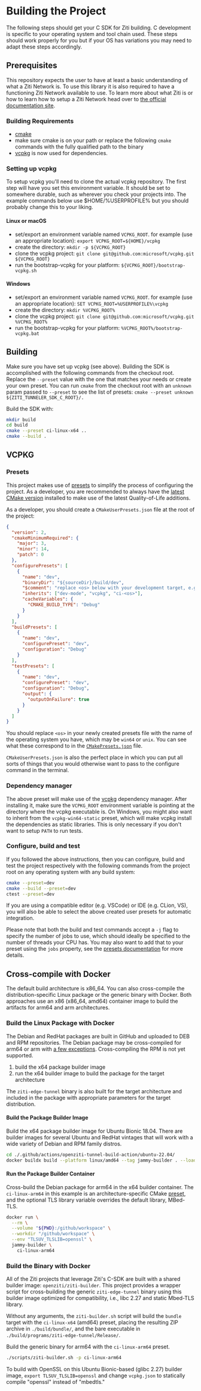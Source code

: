 # Building the Project

The following steps should get your C SDK for Ziti building. C development is specific to your operating system and 
tool chain used. These steps should work properly for you but if your OS has variations you may need to adapt these steps accordingly.

## Prerequisites

This repository expects the user to have at least a basic understanding of what a Ziti Network
is. To use this library it is also required to have a functioning Ziti Network available to use.
To learn more about what Ziti is or how to learn how to setup a Ziti Network head over to [the official documentation
site](https://openziti.io/).

### Building Requirements

* [cmake](https://cmake.org/install/)
* make sure cmake is on your path or replace the following `cmake` commands with the fully qualified path to the binary
* [vcpkg](https://github.com/microsoft/vcpkg) is now used for dependencies.

### Setting up vcpkg

To setup vcpkg you'll need to clone the actual vcpkg repository. The first step will have you set this environment variable.
It should be set to somewhere durable, such as wherever you check your projects into. The example commands below use $HOME/%USERPROFILE%
but you should probably change this to your liking.

#### Linux or macOS

* set/export an environment variable named `VCPKG_ROOT`. for example (use an appropriate location): `export VCPKG_ROOT=${HOME}/vcpkg`
* create the directory: `mkdir -p ${VCPKG_ROOT}`
* clone the vcpkg project: `git clone git@github.com:microsoft/vcpkg.git ${VCPKG_ROOT}`
* run the bootstrap-vcpkg for your platform: `${VCPKG_ROOT}/bootstrap-vcpkg.sh`

#### Windows

* set/export an environment variable named `VCPKG_ROOT`. for example (use an appropriate location): `SET VCPKG_ROOT=%USERPROFILE%\vcpkg`
* create the directory: `mkdir %VCPKG_ROOT%`
* clone the vcpkg project: `git clone git@github.com:microsoft/vcpkg.git %VCPKG_ROOT%`
* run the bootstrap-vcpkg for your platform: `%VCPKG_ROOT%/bootstrap-vcpkg.bat`

## Building

Make sure you have set up vcpkg (see above). Building the SDK is accomplished with the following commands from the
checkout root. Replace the `--preset` value with the one that matches your needs or create your own preset. You
can run `cmake` from the checkout root with an `unknown` param passed to `--preset` to see the list of presets:
`cmake --preset unknown ${ZITI_TUNNELER_SDK_C_ROOT}/.`

Build the SDK with:

```bash
mkdir build
cd build
cmake --preset ci-linux-x64 ..
cmake --build .
```

## VCPKG

### Presets

This project makes use of [presets][1] to simplify the process of configuring
the project. As a developer, you are recommended to always have the [latest
CMake version][2] installed to make use of the latest Quality-of-Life
additions.

As a developer, you should create a `CMakeUserPresets.json` file at the root of
the project:

```json
{
  "version": 2,
  "cmakeMinimumRequired": {
    "major": 3,
    "minor": 14,
    "patch": 0
  },
  "configurePresets": [
    {
      "name": "dev",
      "binaryDir": "${sourceDir}/build/dev",
      "$comment": "replace <os> below with your development target, e.g. linux-x64 or windows-arm64",
      "inherits": ["dev-mode", "vcpkg", "ci-<os>"],
      "cacheVariables": {
        "CMAKE_BUILD_TYPE": "Debug"
      }
    }
  ],
  "buildPresets": [
    {
      "name": "dev",
      "configurePreset": "dev",
      "configuration": "Debug"
    }
  ],
  "testPresets": [
    {
      "name": "dev",
      "configurePreset": "dev",
      "configuration": "Debug",
      "output": {
        "outputOnFailure": true
      }
    }
  ]
}
```

You should replace `<os>` in your newly created presets file with the name of
the operating system you have, which may be `win64` or `unix`. You can see what
these correspond to in the [`CMakePresets.json`](CMakePresets.json) file.

`CMakeUserPresets.json` is also the perfect place in which you can put all
sorts of things that you would otherwise want to pass to the configure command
in the terminal.

### Dependency manager

The above preset will make use of the [vcpkg][vcpkg] dependency manager. After
installing it, make sure the `VCPKG_ROOT` environment variable is pointing at
the directory where the vcpkg executable is. On Windows, you might also want
to inherit from the `vcpkg-win64-static` preset, which will make vcpkg install
the dependencies as static libraries. This is only necessary if you don't want
to setup `PATH` to run tests.

[vcpkg]: https://github.com/microsoft/vcpkg

### Configure, build and test

If you followed the above instructions, then you can configure, build and test
the project respectively with the following commands from the project root on
any operating system with any build system:

```sh
cmake --preset=dev
cmake --build --preset=dev
ctest --preset=dev
```

If you are using a compatible editor (e.g. VSCode) or IDE (e.g. CLion, VS), you
will also be able to select the above created user presets for automatic
integration.

Please note that both the build and test commands accept a `-j` flag to specify
the number of jobs to use, which should ideally be specified to the number of
threads your CPU has. You may also want to add that to your preset using the
`jobs` property, see the [presets documentation][1] for more details.

## Cross-compile with Docker

The default build architecture is x86_64. You can also cross-compile the distribution-specific Linux package or the
generic binary with Docker. Both approaches use an x86 (x86_64, amd64) container image to build the artifacts for arm64
and arm architectures.

### Build the Linux Package with Docker

The Debian and RedHat packages are built in GitHub and uploaded to DEB and RPM repositories. The Debian package may be
cross-compiled for arm64 or arm with [a few exceptions](.github/cpack-matrix.yml). Cross-compiling the RPM is not yet
supported.

1. build the x64 package builder image
1. run the x64 builder image to build the package for the target architecture

The `ziti-edge-tunnel` binary is also built for the target architecture and included in the package with appropriate
parameters for the target distribution.

#### Build the Package Builder Image

Build the x64 package builder image for Ubuntu Bionic 18.04. There are builder images for several Ubuntu and RedHat
vintages that will work with a wide variety of Debian and RPM family distros.

```bash
cd ./.github/actions/openziti-tunnel-build-action/ubuntu-22.04/
docker buildx build --platform linux/amd64 --tag jammy-builder . --load
```

#### Run the Package Builder Container

Cross-build the Debian package for arm64 in the x64 builder container. The `ci-linux-arm64` in this example is an
architecture-specific CMake [preset][1], and the optional TLS library variable overrides the default library, MBed-TLS.

```bash
docker run \
  --rm \
  --volume "${PWD}:/github/workspace" \
  --workdir "/github/workspace" \
  --env "TLSUV_TLSLIB=openssl" \
  jammy-builder \
    ci-linux-arm64
```

### Build the Binary with Docker

All of the Ziti projects that leverage Ziti's C-SDK are built with a shared builder image: `openziti/ziti-builder`. This
project provides a wrapper script for cross-building the generic `ziti-edge-tunnel` binary using this builder image
optimized for compatibility, i.e., libc 2.27 and static Mbed-TLS library.

Without any arguments, the `ziti-builder.sh` script will build the `bundle` target with the `ci-linux-x64` (amd64)
preset, placing the resulting ZIP archive in `./build/bundle/`, and the bare executable in
`./build/programs/ziti-edge-tunnel/Release/`.

Build the generic binary for arm64 with the `ci-linux-arm64` preset.

```bash
./scripts/ziti-builder.sh -p ci-linux-arm64
```

To build with OpenSSL on this Ubuntu Bionic-based (glibc 2.27) builder image, `export TLSUV_TLSLIB=openssl` and change
`vcpkg.json` to statically compile "openssl" instead of "mbedtls."

[1]: https://cmake.org/cmake/help/latest/manual/cmake-presets.7.html
[2]: https://cmake.org/download/
